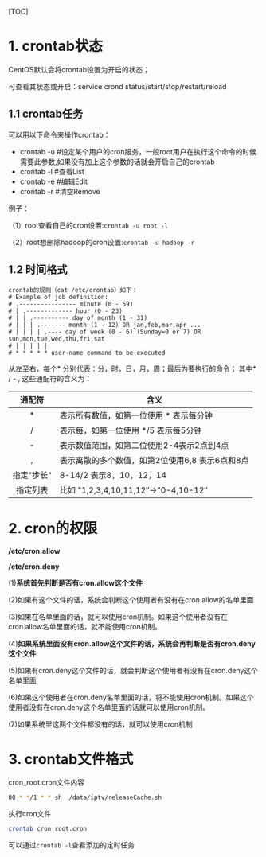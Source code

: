 [TOC]
# 1. crontab状态
CentOS默认会将crontab设置为开启的状态；

可查看其状态或开启：service crond status/start/stop/restart/reload

## 1.1 crontab任务
 可以用以下命令来操作crontab：
- crontab -u #设定某个用户的cron服务，一般root用户在执行这个命令的时候需要此参数,如果没有加上这个参数的话就会开启自己的crontab
- crontab -l #查看List 
- crontab -e #编辑Edit
- crontab -r #清空Remove

例子：

（1）root查看自己的cron设置:`crontab -u root -l`

（2）root想删除hadoop的cron设置:`crontab -u hadoop -r`
## 1.2 时间格式
```shell
crontab的规则（cat /etc/crontab）如下：
# Example of job definition:
# .---------------- minute (0 - 59)
# | .------------- hour (0 - 23)
# | | .---------- day of month (1 - 31)
# | | | .------- month (1 - 12) OR jan,feb,mar,apr ...
# | | | | .---- day of week (0 - 6) (Sunday=0 or 7) OR sun,mon,tue,wed,thu,fri,sat
# | | | | |
# * * * * * user-name command to be executed
```

从左至右，每个* 分别代表：分，时，日，月，周；最后为要执行的命令； 其中* / - , 这些通配符的含义为：

|通配符|含义|
|:---:|---|
| * |表示所有数值，如第一位使用 * 表示每分钟|
| / |表示每，如第一位使用 */5 表示每5分钟|
| - |表示数值范围，如第二位使用2-4表示2点到4点|
| , |表示离散的多个数值，如第2位使用6,8 表示6点和8点|
|指定"步长"|8-14/2 表示8，10，12，14|
|指定列表|比如 "1,2,3,4,10,11,12″->"0-4,10-12″|

# 2. cron的权限

**/etc/cron.allow**

**/etc/cron.deny**

(1)**系统首先判断是否有cron.allow这个文件**

(2)如果有这个文件的话，系统会判断这个使用者有没有在cron.allow的名单里面

(3)如果在名单里面的话，就可以使用cron机制。如果这个使用者没有在cron.allow名单里面的话，就不能使用cron机制。

(4)**如果系统里面没有cron.allow这个文件的话，系统会再判断是否有cron.deny这个文件**

(5)如果有cron.deny这个文件的话，就会判断这个使用者有没有在cron.deny这个名单里面

(6)如果这个使用者在cron.deny名单里面的话，将不能使用cron机制。如果这个使用者没有在cron.deny这个名单里面的话就可以使用cron机制。

(7)如果系统里这两个文件都没有的话，就可以使用cron机制

# 3. crontab文件格式

cron_root.cron文件内容

```bash
00 * */1 * * sh  /data/iptv/releaseCache.sh
```
执行cron文件

```bash
crontab cron_root.cron
```

可以通过`crontab -l`查看添加的定时任务